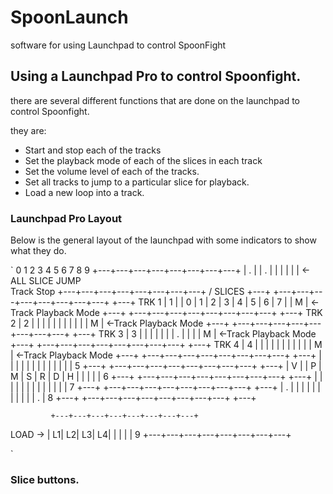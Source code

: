 # SpoonLaunch
software for using Launchpad to control SpoonFight

## Using a Launchpad Pro to control Spoonfight.

there are several different functions that are done on the launchpad to control Spoonfight.

they are:
* Start and stop each of the tracks
* Set the playback mode of each of the slices in each track
* Set the volume level of each of the tracks.
* Set all tracks to jump to a particular slice for playback.
* Load a new loop into a track.

### Launchpad Pro Layout
Below is the general layout of the launchpad with some indicators to show what they do.

`
    0      1   2   3   4   5   6   7   8      9
             +---+---+---+---+---+---+---+---+ 
             | . |   | . |   |   |   |   |   |  <-  ALL SLICE JUMP       
Track Stop   +---+---+---+---+---+---+---+---+ 
       \/      SLICES
      +---+  +---+---+---+---+---+---+---+---+  +---+
TRK 1 | 1 |  | 0 | 1 | 2 | 3 | 4 | 5 | 6 | 7 |  | M | <-Track Playback Mode
      +---+  +---+---+---+---+---+---+---+---+  +---+
TRK 2 | 2 |  |   |   |   |   |   |   |   |   |  | M | <-Track Playback Mode
      +---+  +---+---+---+---+---+---+---+---+  +---+
TRK 3 | 3 |  |   |   |   |   |   | . |   |   |  | M | <-Track Playback Mode
      +---+  +---+---+---+---+---+---+---+---+  +---+
TRK 4 | 4 |  |   |   |   |   |   |   |   |   |  | M | <-Track Playback Mode
      +---+  +---+---+---+---+---+---+---+---+  +---+
      |   |  |   |   |   |   |   |   |   |   |  |   |  5
      +---+  +---+---+---+---+---+---+---+---+  +---+
      | V |  | P | M | S | R | D | H |   |   |  |   |  6
      +---+  +---+---+---+---+---+---+---+---+  +---+
      |   |  |   |   |   |   |   |   |   |   |  |   |  7
      +---+  +---+---+---+---+---+---+---+---+  +---+
      | . |  |   |   |   |   |   |   |   |   |  | . |  8
      +---+  +---+---+---+---+---+---+---+---+  +---+
      
             +---+---+---+---+---+---+---+---+ 
  LOAD ->    | L1| L2| L3| L4|   |   |   |   |         9
             +---+---+---+---+---+---+---+---+ 

`
### Slice buttons.



